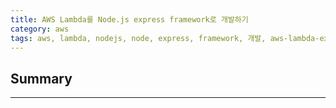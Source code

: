 ```yaml
---
title: AWS Lambda를 Node.js express framework로 개발하기
category: aws
tags: aws, lambda, nodejs, node, express, framework, 개발, aws-lambda-express
---
```

## Summary
---
